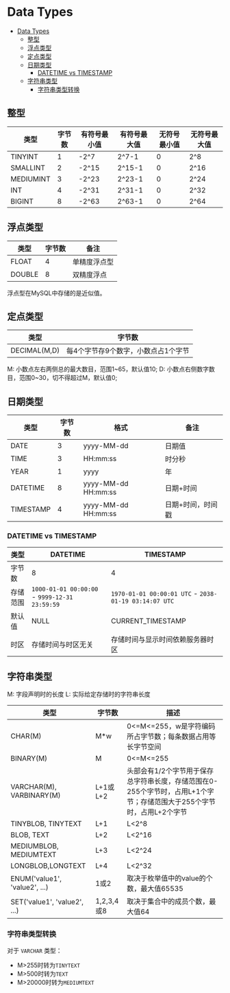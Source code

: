 # Data Types

<!-- TOC -->

- [Data Types](#data-types)
    - [整型](#整型)
    - [浮点类型](#浮点类型)
    - [定点类型](#定点类型)
    - [日期类型](#日期类型)
        - [DATETIME vs TIMESTAMP](#datetime-vs-timestamp)
    - [字符串类型](#字符串类型)
        - [字符串类型转换](#字符串类型转换)

<!-- /TOC -->

## 整型

| 类型      | 字节数 | 有符号最小值 | 有符号最大值 | 无符号最小值 | 无符号最大值 |
|-----------|--------|--------------|--------------|--------------|--------------|
| TINYINT   | 1      | -2^7         | 2^7-1        | 0            | 2^8          |
| SMALLINT  | 2      | -2^15        | 2^15-1       | 0            | 2^16         |
| MEDIUMINT | 3      | -2^23        | 2^23-1       | 0            | 2^24         |
| INT       | 4      | -2^31        | 2^31-1       | 0            | 2^32         |
| BIGINT    | 8      | -2^63        | 2^63-1       | 0            | 2^64         |

## 浮点类型

| 类型   | 字节数 | 备注         |
|--------|--------|--------------|
| FLOAT  | 4      | 单精度浮点型 |
| DOUBLE | 8      | 双精度浮点   |

浮点型在MySQL中存储的是近似值。

## 定点类型

| 类型         | 字节数                              |
|--------------|-------------------------------------|
| DECIMAL(M,D) | 每4个字节存9个数字，小数点占1个字节 |

M: 小数点左右两侧总的最大数目，范围1~65，默认值10;
D: 小数点右侧数字数目，范围0~30，切不得超过M，默认值0;

## 日期类型

| 类型      | 字节数 | 格式                | 备注              |
|-----------|--------|---------------------|-------------------|
| DATE      | 3      | yyyy-MM-dd          | 日期值            |
| TIME      | 3      | HH:mm:ss            | 时分秒            |
| YEAR      | 1      | yyyy                | 年                |
| DATETIME  | 8      | yyyy-MM-dd HH:mm:ss | 日期+时间         |
| TIMESTAMP | 4      | yyyy-MM-dd HH:mm:ss | 日期+时间，时间戳 |

### DATETIME vs TIMESTAMP

| 类型     | DATETIME                                      | TIMESTAMP                                             |
|----------|-----------------------------------------------|-------------------------------------------------------|
| 字节数   | 8                                             | 4                                                     |
| 存储范围 | `1000-01-01 00:00:00` - `9999-12-31 23:59:59` | `1970-01-01 00:00:01 UTC` - `2038-01-19 03:14:07 UTC` |
| 默认值   | NULL                                          | CURRENT_TIMESTAMP                                     |
| 时区     | 存储时间与时区无关                            | 存储时间与显示时间依赖服务器时区                      |

## 字符串类型

M: 字段声明时的长度
L: 实际给定存储时的字符串长度

| 类型                          | 字节数     | 描述                                                                                                                  |
|-------------------------------|------------|-----------------------------------------------------------------------------------------------------------------------|
| CHAR(M)                       | M*w        | 0<=M<=255，w是字符编码所占字节数；每条数据占用等长字节空间                                                            |
| BINARY(M)                     | M          | 0<=M<=255                                                                                                             |
| VARCHAR(M), VARBINARY(M)      | L+1或L+2   | 头部会有1/2个字节用于保存总字符串长度，存储范围在0-255个字节时，占用L+1个字节；存储范围大于255个字节时，占用L+2个字节 |
| TINYBLOB, TINYTEXT            | L+1        | L<2^8                                                                                                                 |
| BLOB, TEXT                    | L+2        | L<2^16                                                                                                                |
| MEDIUMBLOB, MEDIUMTEXT        | L+3        | L<2^24                                                                                                                |
| LONGBLOB,LONGTEXT             | L+4        | L<2^32                                                                                                                |
| ENUM('value1', 'value2', ...) | 1或2       | 取决于枚举值中的value的个数，最大值65535                                                                              |
| SET('value1', 'value2', ...)  | 1,2,3,4或8 | 取决于集合中的成员个数，最大值64                                                                                      |

### 字符串类型转换

对于 `VARCHAR` 类型：

- M>255时转为`TINYTEXT`
- M>500时转为`TEXT`
- M>20000时转为`MEDIUMTEXT`